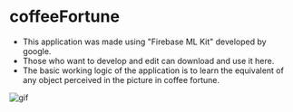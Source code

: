# coffeeFortune
* This application was made using "Firebase ML Kit" developed by google.
* Those who want to develop and edit can download and use it here.
* The basic working logic of the application is to learn the equivalent of any object perceived in the picture in coffee fortune.

![gif](https://user-images.githubusercontent.com/50170946/89789548-6867da00-db29-11ea-856b-5003c727b6fa.gif)




